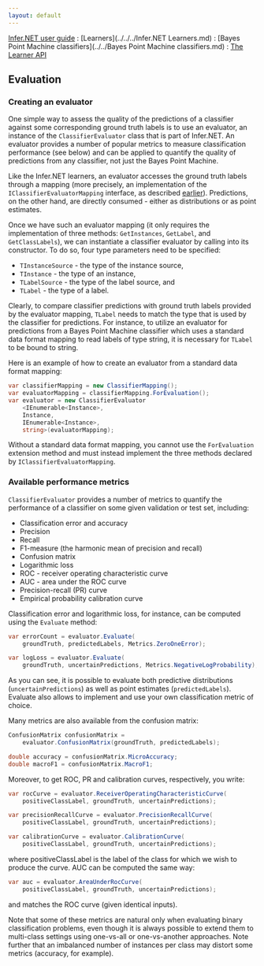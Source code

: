 ```yaml
---
layout: default 
--- 
```

[Infer.NET user guide](../../../index.md) : [Learners](../../../Infer.NET Learners.md) : [Bayes Point Machine classifiers](../../Bayes Point Machine classifiers.md) : [The Learner API](../API.md)

## Evaluation

### Creating an evaluator

One simple way to assess the quality of the predictions of a classifier against some corresponding ground truth labels is to use an evaluator, an instance of the `ClassifierEvaluator` class that is part of Infer.NET. An evaluator provides a number of popular metrics to measure classification performance (see below) and can be applied to quantify the quality of predictions from any classifier, not just the Bayes Point Machine.

Like the Infer.NET learners, an evaluator accesses the ground truth labels through a mapping (more precisely, an implementation of the `IClassifierEvaluatorMapping` interface, as described [earlier](Mappings.md)). Predictions, on the other hand, are directly consumed - either as distributions or as point estimates.

Once we have such an evaluator mapping (it only requires the implementation of three methods: `GetInstances`, `GetLabel`, and `GetClassLabels`), we can instantiate a classifier evaluator by calling into its constructor. To do so, four type parameters need to be specified:

*   `TInstanceSource` \- the type of the instance source,
*   `TInstance` \- the type of an instance,
*   `TLabelSource` \- the type of the label source, and
*   `TLabel` \- the type of a label.

Clearly, to compare classifier predictions with ground truth labels provided by the evaluator mapping, `TLabel` needs to match the type that is used by the classifier for predictions. For instance, to utilize an evaluator for predictions from a Bayes Point Machine classifier which uses a standard data format mapping to read labels of type string, it is necessary for `TLabel` to be bound to string.

Here is an example of how to create an evaluator from a standard data format mapping:

```csharp
var classifierMapping = new ClassifierMapping();  
var evaluatorMapping = classifierMapping.ForEvaluation();  
var evaluator = new ClassifierEvaluator  
    <IEnumerable<Instance>,   
    Instance,   
    IEnumerable<Instance>,   
    string>(evaluatorMapping);
```

Without a standard data format mapping, you cannot use the `ForEvaluation` extension method and must instead implement the three methods declared by `IClassifierEvaluatorMapping`.

### Available performance metrics

`ClassifierEvaluator` provides a number of metrics to quantify the performance of a classifier on some given validation or test set, including:

*   Classification error and accuracy
*   Precision
*   Recall
*   F1-measure (the harmonic mean of precision and recall)
*   Confusion matrix
*   Logarithmic loss
*   ROC - receiver operating characteristic curve
*   AUC - area under the ROC curve
*   Precision-recall (PR) curve
*   Empirical probability calibration curve

Classification error and logarithmic loss, for instance, can be computed using the `Evaluate` method:

```csharp
var errorCount = evaluator.Evaluate(  
    groundTruth, predictedLabels, Metrics.ZeroOneError);
```

```csharp
var logLoss = evaluator.Evaluate(  
    groundTruth, uncertainPredictions, Metrics.NegativeLogProbability);
```

As you can see, it is possible to evaluate both predictive distributions (`uncertainPredictions`) as well as point estimates (`predictedLabels`). Evaluate also allows to implement and use your own classification metric of choice.

Many metrics are also available from the confusion matrix:

```csharp
ConfusionMatrix confusionMatrix =   
    evaluator.ConfusionMatrix(groundTruth, predictedLabels);  

double accuracy = confusionMatrix.MicroAccuracy;  
double macroF1 = confusionMatrix.MacroF1;
```

Moreover, to get ROC, PR and calibration curves, respectively, you write:

```csharp
var rocCurve = evaluator.ReceiverOperatingCharacteristicCurve(  
    positiveClassLabel, groundTruth, uncertainPredictions);  

var precisionRecallCurve = evaluator.PrecisionRecallCurve(  
    positiveClassLabel, groundTruth, uncertainPredictions);  

var calibrationCurve = evaluator.CalibrationCurve(  
    positiveClassLabel, groundTruth, uncertainPredictions);
```

where positiveClassLabel is the label of the class for which we wish to produce the curve. AUC can be computed the same way:

```csharp
var auc = evaluator.AreaUnderRocCurve(  
    positiveClassLabel, groundTruth, uncertainPredictions);
```

and matches the ROC curve (given identical inputs).

Note that some of these metrics are natural only when evaluating binary classification problems, even though it is always possible to extend them to multi-class settings using one-vs-all or one-vs-another approaches. Note further that an imbalanced number of instances per class may distort some metrics (accuracy, for example).
